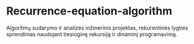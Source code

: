 # Recurrence-equation-algorithm
Algoritmų sudarymo ir analizės inžinerinis projektas, rekurentinės lygties sprendimas naudojant tiesioginę rekursiją ir dinaminį programavimą.
